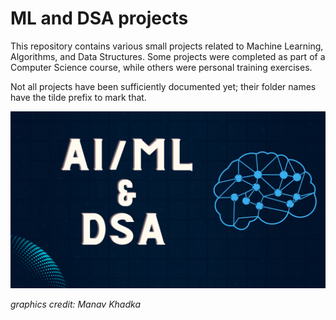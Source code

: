 # ML and DSA projects

This repository contains various small projects related to Machine Learning, Algorithms, and Data Structures. Some projects were completed as part of a Computer Science course, while others were personal training exercises.

Not all projects have been sufficiently documented yet; their folder names have the tilde prefix to mark that.

![](ALPHA-BETA/img/front_image.png)

*graphics credit: Manav Khadka* 
